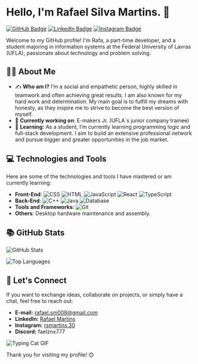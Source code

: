 # Hello, I'm Rafael Silva Martins. 👋

[![GitHub Badge](https://img.shields.io/badge/-GitHub-000?style=flat&logo=GitHub&logoColor=white)](https://github.com/rafaelsilvamartins30) [![LinkedIn Badge](https://img.shields.io/badge/-LinkedIn-blue?style=flat&logo=Linkedin&logoColor=white)](https://linkedin.com/in/rafael-martins-716625320/) [![Instagram Badge](https://img.shields.io/badge/-Instagram-E4405F?style=flat&logo=Instagram&logoColor=white)](https://instagram.com/rsmartins.30)

Welcome to my GitHub profile! I'm Rafa, a part-time developer, and a student majoring in information systems at the Federal University of Lavras (UFLA), passionate about technology and problem solving.


## :man_technologist: About Me

- ✍️ **Who am I?** I’m a social and empathetic person, highly skilled in teamwork and often achieving great results. I am also known for my hard work and determination. My main goal is to fulfill my dreams with honesty, as they inspire me to strive to become the best version of myself.
- :telescope: **Currently working on**: E-makers Jr. (UFLA´s junior company trainee)
- :seedling: **Learning:** As a student, I’m currently learning programming logic and full-stack development. I aim to build an extensive professional network and pursue bigger and greater opportunities in the job market.


## :computer: Technologies and Tools

Here are some of the technologies and tools I have mastered or am currently learning:

- **Front-End**: ![CSS](https://img.shields.io/badge/-CSS-1572B6?style=flat&logo=css3&logoColor=white) ![HTML](https://img.shields.io/badge/-HTML-E34F26?style=flat&logo=html5&logoColor=white) ![JavaScript](https://img.shields.io/badge/-JavaScript-F7DF1E?style=flat&logo=javascript&logoColor=black) ![React](https://img.shields.io/badge/-React-61DAFB?style=flat&logo=react&logoColor=black) ![TypeScript](https://img.shields.io/badge/-TypeScript-007ACC?style=flat&logo=typescript&logoColor=white)
- **Back-End**: ![C++](https://img.shields.io/badge/-C++-00599C?style=flat&logo=c%2B%2B&logoColor=white) ![Java](https://img.shields.io/badge/Java-007396?style=flat&logo=java&logoColor=white) ![Database](https://img.shields.io/badge/-Database-4479A1?style=flat&logo=postgresql&logoColor=white)
- **Tools and Frameworks:** ![Git](https://img.shields.io/badge/-Git-F05032?style=flat&logo=git&logoColor=white)
- **Others**: Desktop hardware maintenance and assembly.


## :books: GitHub Stats

![GitHub Stats](https://github-readme-stats.vercel.app/api?username=rafaelsilvamartins30&show_icons=true&theme=radical)

![Top Languages](https://github-readme-stats.vercel.app/api/top-langs/?username=rafaelsilvamartins30&layout=compact&theme=radical)


## :handshake: Let's Connect

If you want to exchange ideas, collaborate on projects, or simply have a chat, feel free to reach out:

- **E-mail:** rafael.sm008@gmail.com
- **LinkedIn:** [Rafael Martins](https://www.linkedin.com/in/rafael-martins-716625320/)
- **Instagram:** [rsmartins.30](https://instagram.com/rsmartins.30)
- **Discord:** faelznx777
  
![Typing Cat GIF](https://i.gifer.com/7IjS.gif)


Thank you for visiting my profile! :blush:

